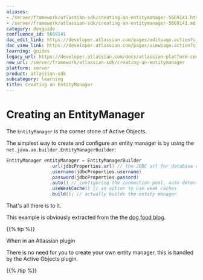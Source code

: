 ```yaml
---
aliases:
- /server/framework/atlassian-sdk/creating-an-entitymanager-5669141.html
- /server/framework/atlassian-sdk/creating-an-entitymanager-5669141.md
category: devguide
confluence_id: 5669141
dac_edit_link: https://developer.atlassian.com/pages/editpage.action?cjm=wozere&pageId=5669141
dac_view_link: https://developer.atlassian.com/pages/viewpage.action?cjm=wozere&pageId=5669141
learning: guides
legacy_url: https://developer.atlassian.com/docs/atlassian-platform-common-components/active-objects/developing-your-plugin-with-active-objects/the-active-objects-library/creating-an-entitymanager
new_url: /server/framework/atlassian-sdk/creating-an-entitymanager
platform: server
product: atlassian-sdk
subcategory: learning
title: Creating an EntityManager
---
```

# Creating an EntityManager

The `EntityManager` is the corner stone of Active Objects.

The simplest way to create and configure an entity manager is by using the `net.java.ao.builder.EntityManagerBuilder`:

``` java
EntityManager entityManager = EntityManagerBuilder
                .url(jdbcProperties.url) // the JDBC url for database connection
                .username(jdbcProperties.username) 
                .password(jdbcProperties.passord)
                .auto() // configuring the connection pool, auto detects connection pools on the classpath
                .useWeakCache() // an option to use weak caches
                .build(); // actually builds the entity manager
```

That's all there is to it.

This example is obviously extracted from the the <a href="https://bitbucket.org/activeobjects/ao-dogfood-blog/src/9958325ad566/src/main/java/net/java/ao/blog/BlogApplication.java#cl-92" class="external-link">dog food blog</a>.

{{% tip %}}

When in an Atlassian plugin

There is no need for you to create your own entity manager, this is handled by the Active Objects plugin.

{{% /tip %}}
























































































































































































































































































